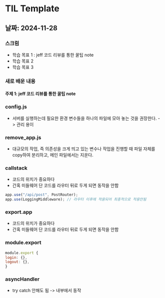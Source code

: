 # TIL Template

## 날짜: 2024-11-28

### 스크럼
- 학습 목표 1 : jeff 코드 리뷰를 통한 꿀팁 note
- 학습 목표 2
- 학습 목표 3

### 새로 배운 내용
#### 주제 1: jeff 코드 리뷰를 통한 꿀팁 note

### config.js
- 서버를 실행하는데 필요한 환경 변수들을 하나의 파일에 모아 놓는 것을 권장한다. -> 관리 용이

### remove_app.js
- 대규모의 작업, 즉 의존성을 크게 띄고 있는 변수나 작업을 진행할 때 파일 자체를 copy하여 분리하고, 메인 파일에서는 지운다.

### callstack
- 코드의 위치가 중요하다
- 간혹 미들웨어 단 코드를 라우터 뒤로 두게 되면 동작을 안함

```javascript
app.use("/api/post", PostRouter); 
app.use(LoggingMiddleware); // 라우터 이후에 적용되어 최종적으로 적용안됨
```

### export.app
- 코드의 위치가 중요하다
- 간혹 미들웨어 단 코드를 라우터 뒤로 두게 되면 동작을 안함

### module.export
```javascript
module.export {
login: {},
logout: {},
}
```
### asyncHandler
- try catch 안해도 됨 -> 내부에서 동작

